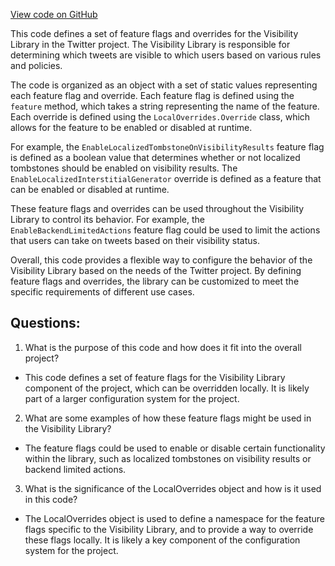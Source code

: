 [View code on GitHub](https://github.com/misbahsy/the-algorithm/visibilitylib/src/main/scala/com/twitter/visibility/configapi/configs/overrides/VisibilityLibraryDeciderOverrides.scala)

This code defines a set of feature flags and overrides for the Visibility Library in the Twitter project. The Visibility Library is responsible for determining which tweets are visible to which users based on various rules and policies. 

The code is organized as an object with a set of static values representing each feature flag and override. Each feature flag is defined using the `feature` method, which takes a string representing the name of the feature. Each override is defined using the `LocalOverrides.Override` class, which allows for the feature to be enabled or disabled at runtime. 

For example, the `EnableLocalizedTombstoneOnVisibilityResults` feature flag is defined as a boolean value that determines whether or not localized tombstones should be enabled on visibility results. The `EnableLocalizedInterstitialGenerator` override is defined as a feature that can be enabled or disabled at runtime. 

These feature flags and overrides can be used throughout the Visibility Library to control its behavior. For example, the `EnableBackendLimitedActions` feature flag could be used to limit the actions that users can take on tweets based on their visibility status. 

Overall, this code provides a flexible way to configure the behavior of the Visibility Library based on the needs of the Twitter project. By defining feature flags and overrides, the library can be customized to meet the specific requirements of different use cases.
## Questions: 
 1. What is the purpose of this code and how does it fit into the overall project?
- This code defines a set of feature flags for the Visibility Library component of the project, which can be overridden locally. It is likely part of a larger configuration system for the project.

2. What are some examples of how these feature flags might be used in the Visibility Library?
- The feature flags could be used to enable or disable certain functionality within the library, such as localized tombstones on visibility results or backend limited actions.

3. What is the significance of the LocalOverrides object and how is it used in this code?
- The LocalOverrides object is used to define a namespace for the feature flags specific to the Visibility Library, and to provide a way to override these flags locally. It is likely a key component of the configuration system for the project.